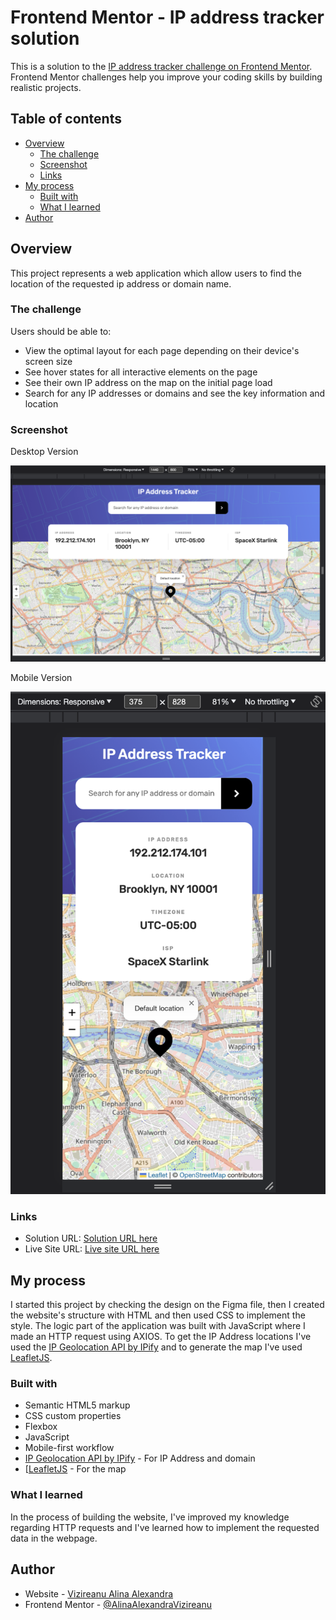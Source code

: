 # Frontend Mentor - IP address tracker solution

This is a solution to the [IP address tracker challenge on Frontend Mentor](https://www.frontendmentor.io/challenges/ip-address-tracker-I8-0yYAH0). Frontend Mentor challenges help you improve your coding skills by building realistic projects.

## Table of contents

- [Overview](#overview)
  - [The challenge](#the-challenge)
  - [Screenshot](#screenshot)
  - [Links](#links)
- [My process](#my-process)
  - [Built with](#built-with)
  - [What I learned](#what-i-learned)
- [Author](#author)

## Overview

This project represents a web application which allow users to find the location of the requested ip address or domain name.

### The challenge

Users should be able to:

- View the optimal layout for each page depending on their device's screen size
- See hover states for all interactive elements on the page
- See their own IP address on the map on the initial page load
- Search for any IP addresses or domains and see the key information and location

### Screenshot

Desktop Version

![](./screenshots/DesktopVersion.jpg)

Mobile Version

![](./screenshots/MobileVersion.jpg)

### Links

- Solution URL: [Solution URL here](https://github.com/AlinaAlexandraVizireanu/ip-address-tracker-master)
- Live Site URL: [Live site URL here](https://alinaalexandravizireanu.github.io/ip-address-tracker-master/)

## My process

I started this project by checking the design on the Figma file, then I created the website's structure with HTML and then used CSS to implement the style.
The logic part of the application was built with JavaScript where I made an HTTP request using AXIOS.
To get the IP Address locations I've used the [IP Geolocation API by IPify](https://geo.ipify.org/) and to generate the map I've used [LeafletJS](https://leafletjs.com/).

### Built with

- Semantic HTML5 markup
- CSS custom properties
- Flexbox
- JavaScript
- Mobile-first workflow
- [IP Geolocation API by IPify](https://geo.ipify.org/) - For IP Address and domain
- [[LeafletJS](https://leafletjs.com/) - For the map

### What I learned

In the process of building the website, I've improved my knowledge regarding HTTP requests and I've learned how to implement the requested data in the webpage.

## Author

- Website - [Vizireanu Alina Alexandra](https://alinaalexandravizireanu.github.io/ip-address-tracker-master/)
- Frontend Mentor - [@AlinaAlexandraVizireanu](https://www.frontendmentor.io/profile/AlinaAlexandraVizireanu)
